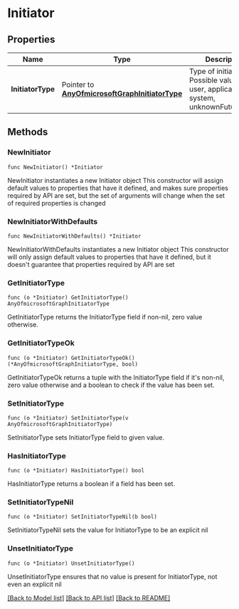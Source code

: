 # Initiator

## Properties

Name | Type | Description | Notes
------------ | ------------- | ------------- | -------------
**InitiatorType** | Pointer to [**AnyOfmicrosoftGraphInitiatorType**](anyOf&lt;microsoft.graph.initiatorType&gt;.md) | Type of initiator. Possible values are: user, application, system, unknownFutureValue. | [optional] 

## Methods

### NewInitiator

`func NewInitiator() *Initiator`

NewInitiator instantiates a new Initiator object
This constructor will assign default values to properties that have it defined,
and makes sure properties required by API are set, but the set of arguments
will change when the set of required properties is changed

### NewInitiatorWithDefaults

`func NewInitiatorWithDefaults() *Initiator`

NewInitiatorWithDefaults instantiates a new Initiator object
This constructor will only assign default values to properties that have it defined,
but it doesn't guarantee that properties required by API are set

### GetInitiatorType

`func (o *Initiator) GetInitiatorType() AnyOfmicrosoftGraphInitiatorType`

GetInitiatorType returns the InitiatorType field if non-nil, zero value otherwise.

### GetInitiatorTypeOk

`func (o *Initiator) GetInitiatorTypeOk() (*AnyOfmicrosoftGraphInitiatorType, bool)`

GetInitiatorTypeOk returns a tuple with the InitiatorType field if it's non-nil, zero value otherwise
and a boolean to check if the value has been set.

### SetInitiatorType

`func (o *Initiator) SetInitiatorType(v AnyOfmicrosoftGraphInitiatorType)`

SetInitiatorType sets InitiatorType field to given value.

### HasInitiatorType

`func (o *Initiator) HasInitiatorType() bool`

HasInitiatorType returns a boolean if a field has been set.

### SetInitiatorTypeNil

`func (o *Initiator) SetInitiatorTypeNil(b bool)`

 SetInitiatorTypeNil sets the value for InitiatorType to be an explicit nil

### UnsetInitiatorType
`func (o *Initiator) UnsetInitiatorType()`

UnsetInitiatorType ensures that no value is present for InitiatorType, not even an explicit nil

[[Back to Model list]](../README.md#documentation-for-models) [[Back to API list]](../README.md#documentation-for-api-endpoints) [[Back to README]](../README.md)


